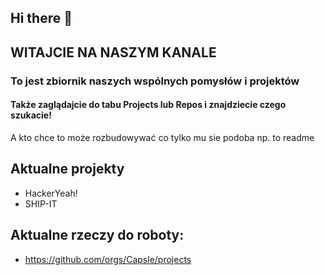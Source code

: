 ## Hi there 👋


## WITAJCIE NA NASZYM KANALE 
### To jest zbiornik naszych wspólnych pomysłów i projektów
#### Także zaglądajcie do tabu Projects lub Repos i znajdziecie czego szukacie!
A kto chce to może rozbudowywać co tylko mu sie podoba np. to readme 

## Aktualne projekty
- HackerYeah!
- SHIP-IT

## Aktualne rzeczy do roboty:
- https://github.com/orgs/Capsle/projects
<!--

**Here are some ideas to get you started:**

🙋‍♀️ A short introduction - what is your organization all about?
🌈 Contribution guidelines - how can the community get involved?
👩‍💻 Useful resources - where can the community find your docs? Is there anything else the community should know?
🍿 Fun facts - what does your team eat for breakfast?
🧙 Remember, you can do mighty things with the power of [Markdown](https://docs.github.com/github/writing-on-github/getting-started-with-writing-and-formatting-on-github/basic-writing-and-formatting-syntax)
-->
